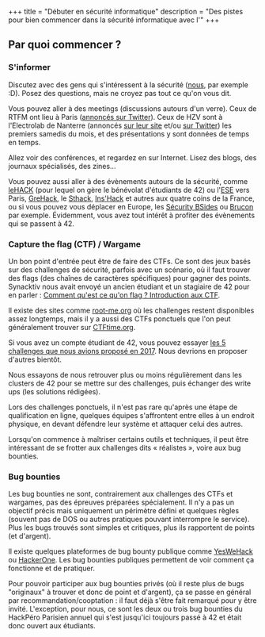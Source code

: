 +++
title = "Débuter en sécurité informatique"
description = "Des pistes pour bien commencer dans la sécurité informatique avec l'"
+++

## Par quoi commencer ?

### S'informer

Discutez avec des gens qui s'intéressent à la sécurité ([nous](./contact/index.md), par exemple :D). Posez des questions, mais ne croyez pas tout ce qu'on vous dit.

Vous pouvez aller à des meetings (discussions autours d'un verre). Ceux de RTFM ont lieu à Paris ([annoncés sur Twitter](https://twitter.com/sigsegv_event)). Ceux de HZV sont à l'Electrolab de Nanterre (annoncés [sur leur site](https://hackerzvoice.net/) et/ou [sur Twitter](https://twitter.com/asso_hzv)) les premiers samedis du mois, et des présentations y sont données de temps en temps.

Allez voir des conférences, et regardez en sur Internet. Lisez des blogs, des journaux spécialisés, des zines…

Vous pouvez aussi aller à des évènements autours de la sécurité, comme [leHACK](./activités/le_hack/_index.md) (pour lequel on gère le bénévolat d'étudiants de 42) ou l'[ESE](https://ese.esiea.fr/) vers Paris, [GreHack](https://grehack.fr/), le [Sthack](https://www.sthack.fr/), [Ins'Hack](https://inshack.insecurity-insa.fr/) et autres aux quatre coins de la France, ou si vous pouvez vous déplacer en Europe, les [Sécurity BSides](https://www.securitybsides.com/w/page/12194156/FrontPage#Europe) ou [Brucon](https://www.brucon.org/) par exemple.
Évidemment, vous avez tout intérêt à profiter des évènements qui se passent à 42.

### Capture the flag (CTF) / Wargame

Un bon point d'entrée peut être de faire des CTFs. Ce sont des jeux basés sur des challenges de sécurité, parfois avec un scénario, où il faut trouver des flags (des chaînes de caractères spécifiques) pour gagner des points.
Synacktiv nous avait envoyé un ancien étudiant et un stagiaire de 42 pour en parler : [Comment qu'est ce qu'on flag ? Introduction aux CTF](./activités/conférences/introduction_ctf.md).

Il existe des sites comme [root-me.org](https://www.root-me.org/) où les challenges restent disponibles assez longtemps, mais il y a aussi des CTFs ponctuels que l'on peut généralement trouver sur [CTFtime.org](https://ctftime.org/).

Si vous avez un compte étudiant de 42, vous pouvez essayer [les 5 challenges que nous avions proposé en 2017](https://wargame2017.sansnom.org/).
Nous devrions en proposer d'autres bientôt.

Nous essayons de nous retrouver plus ou moins régulièrement dans les clusters de 42 pour se mettre sur des challenges, puis échanger des write ups (les solutions rédigées).

Lors des challenges ponctuels, il n'est pas rare qu'après une étape de qualification en ligne, quelques équipes s'affrontent entre elles à un endroit physique, en devant défendre leur système et attaquer celui des autres.

Lorsqu'on commence à maîtriser certains outils et techniques, il peut être intéressant de se frotter aux challenges dits « réalistes », voire aux bug bounties.

### Bug bounties

Les bug bounties ne sont, contrairement aux challenges des CTFs et wargames, pas des épreuves préparées spécialement. Il n'y a pas un objectif précis mais uniquement un périmètre défini et quelques règles (souvent pas de DOS ou autres pratiques pouvant interrompre le service). Plus les bugs trouvés sont simples et critiques, plus ils rapportent de points (et d'argent).

Il existe quelques plateformes de bug bounty publique comme [YesWeHack](https://www.yeswehack.com/fr/bug-bounty-hunter.html) ou [HackerOne](https://www.hackerone.com/start-hacking).
Les bug bounties publiques permettent de voir comment ça fonctionne et de pratiquer.

Pour pouvoir participer aux bug bounties privés (où il reste plus de bugs "originaux" à trouver et donc de point et d'argent), ça se passe en général par recommandation/cooptation : il faut déjà s'être fait remarqué pour y être invité. L'exception, pour nous, ce sont les deux ou trois bug bounties du HackPéro Parisien annuel qui s'est jusqu'ici toujours passé à 42 et était donc ouvert aux étudiants.
